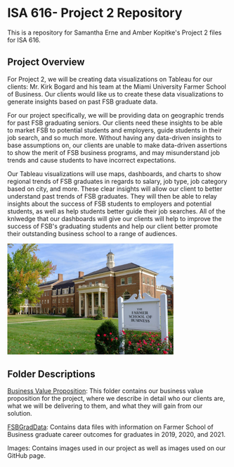 # ISA 616- Project 2 Repository
This is a repository for Samantha Erne and Amber Kopitke's Project 2 files for ISA 616. 

## Project Overview
For Project 2, we will be creating data visualizations on Tableau for our clients: Mr. Kirk Bogard and his team at the Miami University Farmer School of Business. Our clients would like us to create these data visualizations to generate insights based on past FSB graduate data. 

For our project specifically, we will be providing data on geographic trends for past FSB graduating seniors. Our clients need these insights to be able to market FSB to potential students and employers, guide students in their job search, and so much more. Without having any data-driven insights to base assumptions on, our clients are unable to make data-driven assertions to show the merit of FSB business programs, and may misunderstand job trends and cause students to have incorrect expectations. 

Our Tableau visualizations will use maps, dashboards, and charts to show regional trends of FSB graduates in regards to salary, job type, job category based on city, and more. These clear insights will allow our client to better understand past trends of FSB graduates. They will then be able to relay insights about the success of FSB students to employers and potential students, as well as help students better guide their job searches. All of the knlwedge that our dashboards will give our clients will help to improve the success of FSB's graduating students and help our client better promote their outstanding business school to a range of audiences. 

<img src=https://github.com/sammieerne/ISA616-Project2-Group1/blob/3c9d21389a91788456a8c4f752f56b5613f95072/Images/farmer.jpg width=75% height=75%>

## Folder Descriptions

[Business Value Proposition](https://github.com/sammieerne/ISA616-Project2-Group1/tree/0e9ea81bd7ddf07e85990dedd7d690238b80434e/BusinessValueProposition): This folder contains our business value proposition for the project, where we describe in detail who our clients are, what we will be delivering to them, and what they will gain from our solution. 

[FSBGradData](https://github.com/sammieerne/ISA616-Project2-Group1/tree/4513f530001d0047e1b79205b3886958a5f9bbf3/FSBGradData): Contains data files with information on Farmer School of Business graduate career outcomes for graduates in 2019, 2020, and 2021. 

Images: Contains images used in our project as well as images used on our GitHub page.
